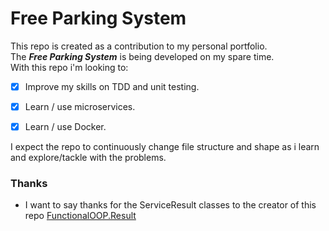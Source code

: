 # Free Parking System

This repo is created as a contribution to my personal portfolio.   
The **_Free Parking System_** is being developed on my spare time.   
With this repo i'm looking to:

- [x] Improve my skills on TDD and unit testing.
- [x] Learn / use microservices.
- [x] Learn / use Docker.


I expect the repo to continuously change file structure and shape as i learn 
and explore/tackle with the problems.

### Thanks

  - I want to say thanks for the ServiceResult classes to the creator of this repo 
    [FunctionalOOP.Result](https://github.com/hellourgo/FunctionalOOP.Result)

